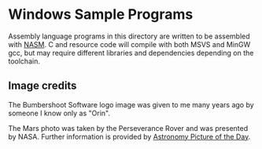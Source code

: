 # Windows Sample Programs

Assembly language programs in this directory are written to be assembled with [NASM](https://nasm.us). C and resource code will compile with both MSVS and MinGW gcc, but may require different libraries and dependencies depending on the toolchain.

## Image credits

The Bumbershoot Software logo image was given to me many years ago by someone I know only as "Orin".

The Mars photo was taken by the Perseverance Rover and was presented by NASA. Further information is provided by [Astronomy Picture of the Day](https://apod.nasa.gov/apod/ap201828.html).
